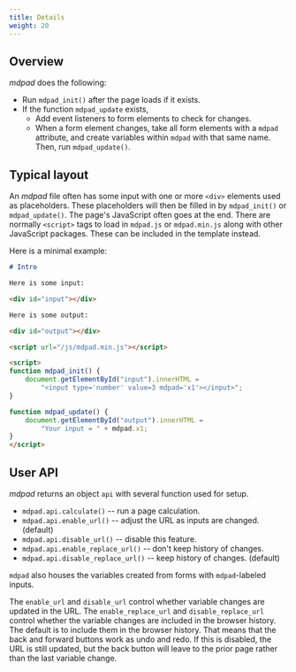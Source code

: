 ```yaml
---
title: Details
weight: 20
---
```


## Overview

*mdpad* does the following:
  - Run `mdpad_init()` after the page loads if it exists.
  - If the function `mdpad_update` exists,
    - Add event listeners to form elements to check for changes. 
    - When a form element changes, take all form elements with a `mdpad`
      attribute, and create variables within `mdpad` with that same name. 
      Then, run `mdpad_update()`.

## Typical layout

An *mdpad* file often has some input with one or more `<div>` elements
used as placeholders. 
These placeholders will then be filled in by `mdpad_init()` or `mdpad_update()`. 
The page's JavaScript often goes at the end. 
There are normally `<script>` tags to load in `mdpad.js` or
`mdpad.min.js` along with other JavaScript packages. 
These can be included in the template instead.

Here is a minimal example:

```md
# Intro

Here is some input:

<div id="input"></div>

Here is some output:

<div id="output"></div>

<script url="/js/mdpad.min.js"></script>

<script>
function mdpad_init() {
    document.getElementById("input").innerHTML = 
        "<input type='number' value=3 mdpad='x1'></input>";
}

function mdpad_update() {
    document.getElementById("output").innerHTML = 
        "Your input = " + mdpad.x1;
}
</script>
```

## User API

*mdpad* returns an object `api` with several function used for setup. 
  * `mdpad.api.calculate()` -- run a page calculation. 
  * `mdpad.api.enable_url()` -- adjust the URL as inputs are changed. (default)
  * `mdpad.api.disable_url()` -- disable this feature.
  * `mdpad.api.enable_replace_url()` -- don't keep history of changes.
  * `mdpad.api.disable_replace_url()` -- keep history of changes. (default)

`mdpad` also houses the variables created from forms with `mdpad`-labeled inputs.

The `enable_url` and `disable_url` control whether variable changes are
updated in the URL. 
The `enable_replace_url` and `disable_replace_url` control whether the 
variable changes are included in the browser history.
The default is to include them in the browser history. 
That means that the back and forward buttons work as undo and redo.
If this is disabled, the URL is still updated, but the back button
will leave to the prior page rather than the last variable change. 

